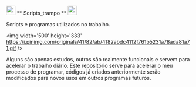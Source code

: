 <img width='25' height='25' src="https://cdn-icons-png.flaticon.com/512/5797/5797394.png"/> ** Scripts_trampo ** <img width='25' height='25' src="https://cdn-icons-png.flaticon.com/512/5797/5797394.png"/>

Scripts e programas utilizados no trabalho.

<img width='500' height='333' https://i.pinimg.com/originals/41/82/ab/4182abdc4112f761b5231a78ada81a71.gif />

Alguns são apenas estudos, outros são realmente funcionais e servem para acelerar o trabalho diário.
Este repositório serve para acelerar o meu processo de programar, códigos já criados anteriormente
serão modificados para novos usos em outros programas futuros.

